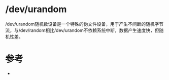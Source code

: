 /dev/urandom
============
/dev/urandom随机数设备是一个特殊的伪文件设备，用于产生不间断的随机字节流，与/dev/random相比/dev/urandom不依赖系统中断，数据产生速度快，但随机性差。

# 参考
 * []()
